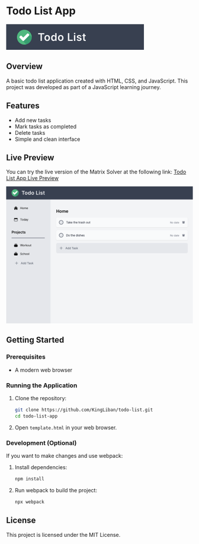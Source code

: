 # Todo List App
![alt text](readme_images/image.png)
## Overview
A basic todo list application created with HTML, CSS, and JavaScript. This project was developed as part of a JavaScript learning journey.

## Features
- Add new tasks
- Mark tasks as completed
- Delete tasks
- Simple and clean interface

## Live Preview
You can try the live version of the Matrix Solver at the following link: [Todo List App Live Preview](https://kingliban.github.io/todo-list/)

![alt text](readme_images/image-1.png)

## Getting Started

### Prerequisites
- A modern web browser

### Running the Application
1. Clone the repository:
   ```bash
   git clone https://github.com/KingLiban/todo-list.git
   cd todo-list-app
   ```

2. Open `template.html` in your web browser.

### Development (Optional)
If you want to make changes and use webpack:

1. Install dependencies:
   ```bash
   npm install
   ```

2. Run webpack to build the project:
   ```bash
   npx webpack
   ```

## License
This project is licensed under the MIT License.